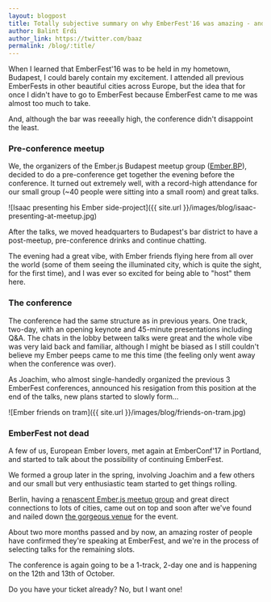 ```yaml
---
layout: blogpost
title: Totally subjective summary on why EmberFest'16 was amazing - and why EmberFest'17 will be
author: Balint Erdi
author_link: https://twitter.com/baaz
permalink: /blog/:title/
---
```


When I learned that EmberFest'16 was to be held in my hometown, Budapest, I
could barely contain my excitement. I attended all previous EmberFests in other
beautiful cities across Europe, but the idea that for once I didn't have to go to
EmberFest because EmberFest came to me was almost too much to take.

And, although the bar was reeeally high, the conference didn't disappoint the
least.

### Pre-conference meetup

We, the organizers of the Ember.js Budapest meetup group
([Ember.BP][ember.bp]), decided to do a pre-conference get together the evening
before the conference. It turned out extremely well, with a record-high
attendance for our small group (~40 people were sitting into a small room) and
great talks.

![Isaac presenting his Ember side-project]({{ site.url }}/images/blog/isaac-presenting-at-meetup.jpg)

After the talks, we moved headquarters to Budapest's bar district to have a
post-meetup, pre-conference drinks and continue chatting.

The evening had a great vibe, with Ember friends flying here from all over the
world (some of them seeing the illuminated city, which is quite the sight, for
the first time), and I was ever so excited for being able to "host" them here.

### The conference

The conference had the same structure as in previous years. One track, two-day,
with an opening keynote and 45-minute presentations including Q&A. The chats in
the lobby between talks were great and the whole vibe was very laid back and
familiar, although I might be biased as I still couldn't believe my Ember peeps
came to me this time (the feeling only went away when the conference was over).

As Joachim, who almost single-handedly organized the previous 3 EmberFest
conferences, announced his resigation from this position at the end of the
talks, new plans started to slowly form...

![Ember friends on tram]({{ site.url }}/images/blog/friends-on-tram.jpg)

### EmberFest not dead

A few of us, European Ember lovers, met again at EmberConf'17 in Portland, and
started to talk about the possibility of continuing EmberFest.

We formed a group later in the spring, involving Joachim and a few others and
our small but very enthusiastic team started to get things rolling.

Berlin, having a [renascent Ember.js meetup group][ember-berlin] and great
direct connections to lots of cities, came out on top and soon after we've
found and nailed down [the gorgeous venue][villa] for the event.

About two more months passed and by now, an amazing roster of people have
confirmed they're speaking at EmberFest, and we're in the process of selecting
talks for the remaining slots.

The conference is again going to be a 1-track, 2-day one and is happening on
the 12th and 13th of October.

Do you have your ticket already?
<tito-button event="emberfest/emberfest-2017">No, but I want one!</tito-button>

[villa]: http://www.elisabeth.berlin/
[ember.bp]: https://www.meetup.com/ember-bp/
[ember-berlin]: https://www.meetup.com/Ember-js-Berlin/
